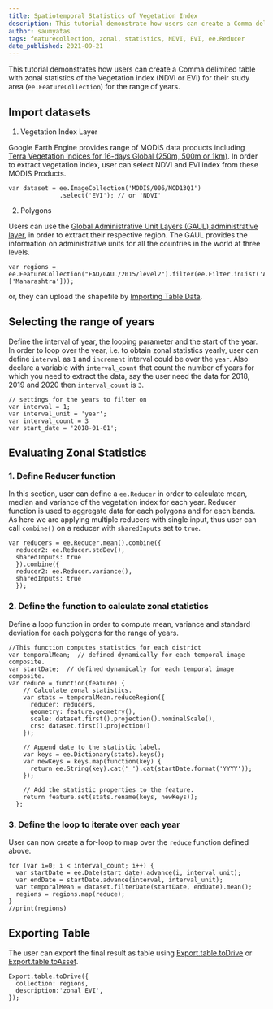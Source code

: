 ```yaml
---
title: Spatiotemporal Statistics of Vegetation Index
description: This tutorial demonstrate how users can create a Comma delimited table with zonal statistics of Vegetation index for their study area (Feature or FeatureCollections) for the range of years.
author: saumyatas
tags: featurecollection, zonal, statistics, NDVI, EVI, ee.Reducer
date_published: 2021-09-21
---
```

<!--
Copyright 2021 The Google Earth Engine Community Authors

Licensed under the Apache License, Version 2.0 (the "License");
you may not use this file except in compliance with the License.
You may obtain a copy of the License at

    https://www.apache.org/licenses/LICENSE-2.0

Unless required by applicable law or agreed to in writing, software
distributed under the License is distributed on an "AS IS" BASIS,
WITHOUT WARRANTIES OR CONDITIONS OF ANY KIND, either express or implied.
See the License for the specific language governing permissions and
limitations under the License.
-->

This tutorial demonstrates how users can create a Comma delimited table with zonal statistics of the Vegetation index (NDVI or EVI)
for their study area (`ee.FeatureCollection`) for the range of years.

## Import datasets

1. Vegetation Index Layer

Google Earth Engine provides range of MODIS data products including [Terra Vegetation Indices for 16-days Global (250m, 500m or 1km)](https://developers.google.com/earth-engine/datasets/catalog/MODIS_006_MOD13Q1). In order to extract vegetation index, user can select NDVI and EVI index from these MODIS Products.
```
var dataset = ee.ImageCollection('MODIS/006/MOD13Q1')
              .select('EVI'); // or 'NDVI'
```

2. Polygons 

Users can use the [Global Administrative Unit Layers (GAUL) administrative layer](https://developers.google.com/earth-engine/datasets/catalog/FAO_GAUL_2015_level2?hl=en), in order to extract their respective region. The GAUL provides the information on administrative units for all the countries in the world at three levels.
```
var regions = ee.FeatureCollection("FAO/GAUL/2015/level2").filter(ee.Filter.inList('ADM1_NAME', ['Maharashtra']));
```
or, they can upload the shapefile by [Importing Table Data](https://developers.google.com/earth-engine/guides/table_upload).

## Selecting the range of years

Define the interval of year, the looping parameter and the start of the year. In order to loop over the year, i.e. to obtain zonal statistics yearly, 
user can define `interval` as `1` and `increment` interval could be over the `year`. Also declare a variable with `interval_count` that 
count the number of years for which you need to extract the data, say the user need the data for 2018, 2019 and 2020 then `interval_count` is `3`.

```
// settings for the years to filter on
var interval = 1;
var interval_unit = 'year';
var interval_count = 3
var start_date = '2018-01-01';
```

## Evaluating Zonal Statistics

### 1. Define Reducer function 

In this section, user can define a `ee.Reducer` in order to calculate mean, median and variance of the vegetation index for each year. 
Reducer function is used to aggregate data for each polygons and for each bands. As here we are applying multiple reducers with single input, thus
user can call `combine()` on a reducer with `sharedInputs` set to `true`. 

```
var reducers = ee.Reducer.mean().combine({
  reducer2: ee.Reducer.stdDev(),
  sharedInputs: true
  }).combine({
  reducer2: ee.Reducer.variance(),
  sharedInputs: true
  });
```

### 2. Define the function to calculate zonal statistics

Define a loop function in order to compute mean, variance and standard deviation for each polygons for the range of years.

```
//This function computes statistics for each district
var temporalMean;  // defined dynamically for each temporal image composite.
var startDate;  // defined dynamically for each temporal image composite.
var reduce = function(feature) {
    // Calculate zonal statistics.
    var stats = temporalMean.reduceRegion({
      reducer: reducers,
      geometry: feature.geometry(),
      scale: dataset.first().projection().nominalScale(),
      crs: dataset.first().projection()
    });
    
    // Append date to the statistic label.
    var keys = ee.Dictionary(stats).keys();
    var newKeys = keys.map(function(key) {
      return ee.String(key).cat('_').cat(startDate.format('YYYY'));
    });
    
    // Add the statistic properties to the feature.
    return feature.set(stats.rename(keys, newKeys));
  };
```
### 3. Define the loop to iterate over each year

User can now create a for-loop to map over the `reduce` function defined above.
```
for (var i=0; i < interval_count; i++) {
  var startDate = ee.Date(start_date).advance(i, interval_unit);
  var endDate = startDate.advance(interval, interval_unit);
  var temporalMean = dataset.filterDate(startDate, endDate).mean();
  regions = regions.map(reduce);
}
//print(regions)
```

## Exporting Table
The user can export the final result as table using [Export.table.toDrive](https://developers.google.com/earth-engine/guides/exporting?hl=en#to-drive_1)
or [Export.table.toAsset](https://developers.google.com/earth-engine/guides/exporting?hl=en#to-asset_1).
```
Export.table.toDrive({
  collection: regions,
  description:'zonal_EVI',
});
```
